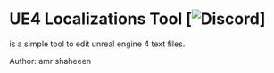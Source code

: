 # UE4 Localizations Tool [![Discord](https://discordapp.com/users/783208164249043005)]
is a simple tool to edit unreal engine 4 text files.

Author: amr shaheeen
